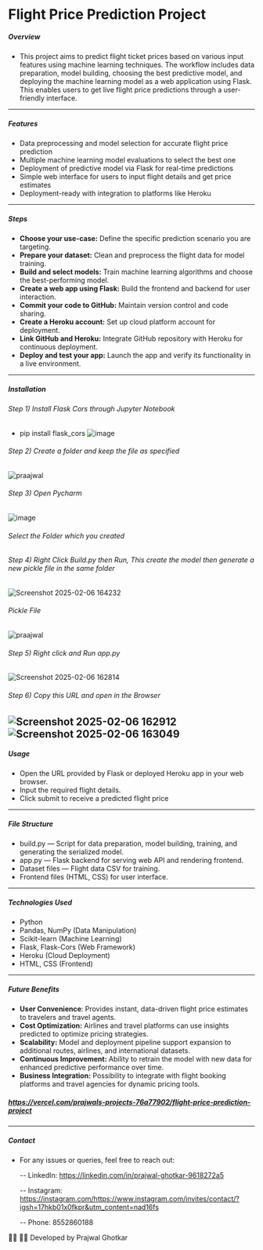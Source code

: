 # Flight Price Prediction Project
##### Overview
- This project aims to predict flight ticket prices based on various input features using machine learning techniques. The workflow includes data preparation, model building, choosing the best predictive model, and deploying the machine learning model as a web application using Flask. This enables users to get live flight price predictions through a user-friendly interface.
---
##### Features
- Data preprocessing and model selection for accurate flight price prediction
- Multiple machine learning model evaluations to select the best one
- Deployment of predictive model via Flask for real-time predictions
- Simple web interface for users to input flight details and get price estimates
- Deployment-ready with integration to platforms like Heroku
---

##### Steps
- **Choose your use-case:** Define the specific prediction scenario you are targeting.
- **Prepare your dataset:** Clean and preprocess the flight data for model training.
- **Build and select models:** Train machine learning algorithms and choose the best-performing model.
- **Create a web app using Flask:** Build the frontend and backend for user interaction.
- **Commit your code to GitHub:** Maintain version control and code sharing.
- **Create a Heroku account:** Set up cloud platform account for deployment.
- **Link GitHub and Heroku:** Integrate GitHub repository with Heroku for continuous deployment.
- **Deploy and test your app:** Launch the app and verify its functionality in a live environment.
---
##### Installation

###### Step 1) Install Flask Cors through Jupyter Notebook
- pip install flask_cors
![image](https://github.com/user-attachments/assets/64d23b10-0dc8-4381-8859-319d764fdb79)

###### Step 2) Create a folder and keep the file as specified
![praajwal](https://github.com/user-attachments/assets/f153cc3f-afa5-4393-ab71-6fd4801f11a4)

###### Step 3) Open Pycharm
![image](https://github.com/user-attachments/assets/89c317f4-b331-4d64-9922-e7c485cb3512)
###### Select the Folder which you created

###### Step 4) Right Click Build.py then Run, This create the model then generate a new pickle file in the same folder
![Screenshot 2025-02-06 164232](https://github.com/user-attachments/assets/9b470d67-48c5-40b5-b663-888e90a33ea6)

###### Pickle File
![praajwal](https://github.com/user-attachments/assets/712260db-d146-427b-90bd-7f35f7ededc6)

###### Step 5) Right click and Run app.py
![Screenshot 2025-02-06 162814](https://github.com/user-attachments/assets/3f7e5f15-0365-45c6-a031-04f5a3be7443)

###### Step 6) Copy this URL and open in the Browser
![Screenshot 2025-02-06 162912](https://github.com/user-attachments/assets/f6a2d4bd-21b4-4296-bef2-5de1e82dff47)
![Screenshot 2025-02-06 163049](https://github.com/user-attachments/assets/49baccf1-fc93-4402-9cde-461f577465ff)
---

##### Usage
- Open the URL provided by Flask or deployed Heroku app in your web browser.
- Input the required flight details.
- Click submit to receive a predicted flight price
---

##### File Structure
- build.py — Script for data preparation, model building, training, and generating the serialized model.
- app.py — Flask backend for serving web API and rendering frontend.
- Dataset files — Flight data CSV for training.
- Frontend files (HTML, CSS) for user interface.

---

##### Technologies Used
- Python
- Pandas, NumPy (Data Manipulation)
- Scikit-learn (Machine Learning)
- Flask, Flask-Cors (Web Framework)
- Heroku (Cloud Deployment)
- HTML, CSS (Frontend)

---
##### Future Benefits
- **User Convenience**: Provides instant, data-driven flight price estimates to travelers and travel agents.
- **Cost Optimization:** Airlines and travel platforms can use insights predicted to optimize pricing strategies.
- **Scalability:** Model and deployment pipeline support expansion to additional routes, airlines, and international datasets.
- **Continuous Improvement:** Ability to retrain the model with new data for enhanced predictive performance over time.
- **Business Integration:** Possibility to integrate with flight booking platforms and travel agencies for dynamic pricing tools.

##### https://vercel.com/prajwals-projects-76a77902/flight-price-prediction-project
---
##### Contact
- For any issues or queries, feel free to reach out:

  -- LinkedIn: https://linkedin.com/in/prajwal-ghotkar-9618272a5

  -- Instagram: https://instagram.com/https://www.instagram.com/invites/contact/?igsh=17hkb01x0fkpr&utm_content=nad16fs

   -- Phone: 8552860188

🙋‍♂️ 👨‍💻 Developed by Prajwal Ghotkar 

